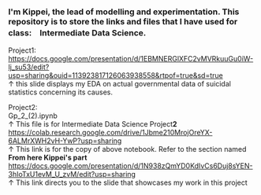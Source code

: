 ### I'm Kippei, the lead of modelling and experimentation. This repository is to store the links and files that I have used for class:　Intermediate Data Science.　
Project1:  
https://docs.google.com/presentation/d/1EBMNERGlXFC2vMVRkuuGu0iW-lj_su53/edit?usp=sharing&ouid=113923817126063938558&rtpof=true&sd=true   
↑ this slide displays my EDA on actual governmental data of suicidal statistics concerning its causes.  

Project2:  
Gp_2_(2).ipynb  
↑ This file is for Intermediate Data Science Project**2**  
https://colab.research.google.com/drive/1Jbme210MrojOreYX-6ALMrXWH2vH-YwP?usp=sharing  
↑ This link is for the copy of above notebook. Refer to the section named **From here Kippei's part**  
https://docs.google.com/presentation/d/1N938zQmYD0KdIvCs6Duj8sYEN-3hIoTxU1evM_U_zvM/edit?usp=sharing  
↑ This link directs you to the slide that showcases my work in this project 

